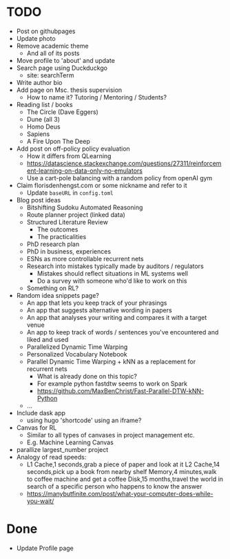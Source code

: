 # TODO
* Post on githubpages
* Update photo
* Remove academic theme
  * And all of its posts
* Move profile to 'about' and update
* Search page using Duckduckgo
  * site:<url> searchTerm
* Write author bio
* Add page on Msc. thesis supervision
  * How to name it? Tutoring / Mentoring / Students?
* Reading list / books
  * The Circle (Dave Eggers)
  * Dune (all 3)
  * Homo Deus
  * Sapiens
  * A Fire Upon The Deep
* Add post on off-policy policy evaluation
  * How it differs from QLearning
  * https://datascience.stackexchange.com/questions/27311/reinforcement-learning-on-data-only-no-emulators 
  * Use a cart-pole balancing with a random policy from openAI gym
* Claim florisdenhengst.com or some nickname and refer to it
  * Update `baseURL` in ``config.toml``
* Blog post ideas
  * Bitshifting Sudoku Automated Reasoning
  * Route planner project (linked data)
  * Structured Literature Review
    * The outcomes
    * The practicalities
  * PhD research plan
  * PhD in business, experiences
  * ESNs as more controllable recurrent nets
  * Research into mistakes typically made by auditors / regulators
    * Mistakes should reflect situations in ML systems well
    * Do a survey with someone who'd like to work on this
  * Something on RL?
* Random idea snippets page?
  * An app that lets you keep track of your phrasings
  * An app that suggests alternative wording in papers
  * An app that analyses your writing and compares it with a target venue
  * An app to keep track of words / sentences you've encountered and liked and used
  * Parallelized Dynamic Time Warping
  * Personalized Vocabulary Notebook
  * Parallel Dynamic Time Warping + kNN as a replacement for recurrent nets
    * What is already done on this topic?
    * For example python fastdtw seems to work on Spark
    * https://github.com/MaxBenChrist/Fast-Parallel-DTW-kNN-Python
  * ...
* Include dask app
  * using hugo 'shortcode' using an iframe?
* Canvas for RL
  * Similar to all types of canvases in project management etc.
  * E.g. Machine Learning Canvas
* parallize largest_number project
* Analogy of read speeds:
  * L1 Cache,1 seconds,grab a piece of paper and look at it
	L2 Cache,14 seconds,pick up a book from nearby shelf
	Memory,4 minutes,walk to coffee machine and get a coffee
	Disk,15 months,travel the world in search of a specific person who happens to know the answer
  * https://manybutfinite.com/post/what-your-computer-does-while-you-wait/

# Done
* Update Profile page
